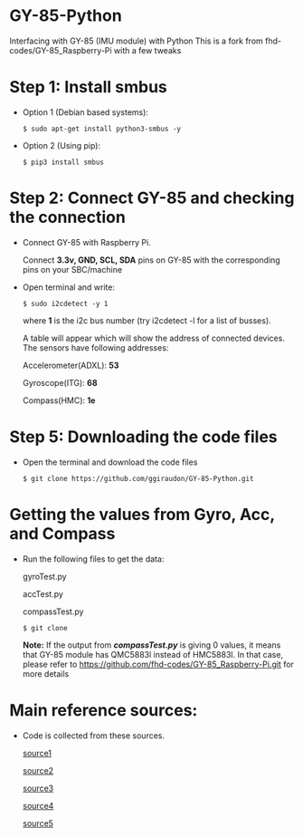 # GY-85-Python
Interfacing with GY-85 (IMU module) with Python
This is a fork from fhd-codes/GY-85_Raspberry-Pi with a few tweaks


# Step 1: Install smbus

- Option 1 (Debian based systems):

      $ sudo apt-get install python3-smbus -y

- Option 2 (Using pip):

      $ pip3 install smbus
        

# Step 2: Connect GY-85 and checking the connection

- Connect GY-85 with Raspberry Pi.

  Connect **3.3v, GND, SCL, SDA** pins on GY-85 with the corresponding pins on your SBC/machine

- Open terminal and write:

      $ sudo i2cdetect -y 1
   
   where **1** is the i2c bus number (try i2cdetect -l for a list of busses).
   
   A table will appear which will show the address of connected devices. The sensors have following addresses:
   
   Accelerometer(ADXL): **53**
   
   Gyroscope(ITG): **68**
   
   Compass(HMC): **1e**
   
   
# Step 5: Downloading the code files

- Open the terminal and download the code files

      $ git clone https://github.com/ggiraudon/GY-85-Python.git
      
# Getting the values from Gyro, Acc, and Compass

- Run the following files to get the data:
  
  gyroTest.py     
  
  accTest.py     
  
  compassTest.py
  
  
      $ git clone 
      
 
  **Note:** If the output from __*compassTest.py*__ is giving 0 values, it means that GY-85 module has QMC5883l instead of HMC5883l. In that case, please refer to https://github.com/fhd-codes/GY-85_Raspberry-Pi.git for more details
  
 
# Main reference sources:

- Code is collected from these sources.
  
  [source1](https://topic.alibabacloud.com/a/raspberry-pi-connects-9-axis-imu-sensor-gy-85-module_8_8_32153608.html)
  
  [source2](https://elinux.org/RPi_ADC_I2C_Python)
  
  [source3](https://topic.alibabacloud.com/a/raspberry-pi-connects-9-axis-imu-sensor-gy-85-module_8_8_32153608.html)
  
  [source4](http://www.knight-of-pi.org/installing-python3-6-on-a-raspberry-pi/)

  [source5](https://github.com/fhd-codes/GY-85_Raspberry-Pi.git)

